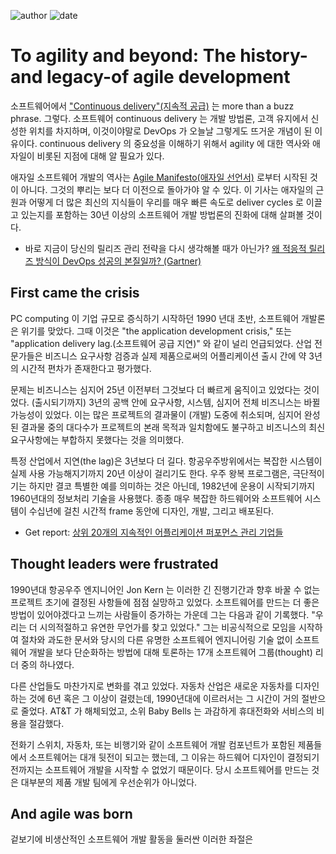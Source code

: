 
![author](https://img.shields.io/badge/author-daesungRa-lightgray.svg?style=flat-square)
![date](https://img.shields.io/badge/date-190922-lightgray.svg?style=flat-square)

# To agility and beyond: The history-and legacy-of agile development

소프트웨어에서 ["Continuous delivery"(지속적 공급)](https://en.wikipedia.org/wiki/Continuous_delivery) 는 more than a buzz phrase.
그렇다. 소프트웨어 continuous delivery 는 개발 방법론, 고객 유지에서 신성한 위치를 차지하며,
이것이야말로 DevOps 가 오늘날 그렇게도 뜨거운 개념이 된 이유이다.
continuous delivery 의 중요성을 이해하기 위해서 agility 에 대한 역사와 애자일이 비롯된 지점에 대해 알 필요가 있다.

애자일 소프트웨어 개발의 역사는 [Agile Manifesto(애자일 선언서)](http://techbeacon.com/50-shades-agile-software-development-manifesto) 로부터
시작된 것이 아니다. 그것의 뿌리는 보다 더 이전으로 돌아가야 알 수 있다.
이 기사는 애자일의 근원과 어떻게 더 많은 최신의 지식들이 우리를 매우 빠른 속도로 deliver cycles 로 이끌고 있는지를 포함하는
30년 이상의 소프트웨어 개발 방법론의 진화에 대해 살펴볼 것이다.

- 바로 지금이 당신의 릴리즈 관리 전략을 다시 생각해볼 때가 아닌가? [왜 적응적 릴리즈 방식이 DevOps 성공의 본질일까? (Gartner)](https://www.microfocus.com/en-us/assets/application-delivery-management/use-adaptive-release-governance-to-remove-constraints-to-devops?utm_source=techbeacon&utm_medium=techbeacon&utm_campaign=00134846)

## First came the crisis

PC computing 이 기업 규모로 증식하기 시작하던 1990 년대 초반, 소프트웨어 개발론은 위기를 맞았다.
그때 이것은 "the application development crisis," 또는 "application delivery lag.(소프트웨어 공급 지연)" 와 같이 널리 언급되었다.
산업 전문가들은 비즈니스 요구사항 검증과 실제 제품으로써의 어플리케이션 출시 간에 약 3년의 시간적 편차가 존재한다고 평가했다.

문제는 비즈니스는 심지어 25년 이전부터 그것보다 더 빠르게 움직이고 있었다는 것이었다.
(출시되기까지) 3년의 공백 안에 요구사항, 시스템, 심지어 전체 비즈니스는 바뀔 가능성이 있었다.
이는 많은 프로젝트의 결과물이 (개발) 도중에 취소되며, 심지어 완성된 결과물 중의 대다수가 프로젝트의 본래 목적과 일치함에도 불구하고
비즈니스의 최신 요구사항에는 부합하지 못했다는 것을 의미했다.

특정 산업에서 지연(the lag)은 3년보다 더 길다. 항공우주방위에서는 복잡한 시스템이 실제 사용 가능해지기까지 20년 이상이 걸리기도 한다.
우주 왕복 프로그램은, 극단적이기는 하지만 결코 특별한 예를 의미하는 것은 아닌데,
1982년에 운용이 시작되기까지 1960년대의 정보처리 기술을 사용했다.
종종 매우 복잡한 하드웨어와 소프트웨어 시스템이 수십년에 걸친 시간적 frame 동안에 디자인, 개발, 그리고 배포된다.

- Get report: [상위 20개의 지속적인 어플리케이션 퍼포먼스 관리 기업들](https://www.microfocus.com/en-us/assets/it-operations-management/research-in-action-continuous-application-performance-management-saas-and-software?utm_source=techbeacon&utm_medium=techbeacon&utm_campaign=00134846)

## Thought leaders were frustrated

1990년대 항공우주 엔지니어인 Jon Kern 는 이러한 긴 진행기간과 향후 바꿀 수 없는 프로젝트 초기에 결정된 사항들에 점점 실망하고 있었다.
소프트웨어를 만드는 더 좋은 방법이 있어야겠다고 느끼는 사람들이 증가하는 가운데 그는 다음과 같이 기록했다.
"우리는 더 시의적절하고 유연한 무언가를 찾고 있었다."
그는 비공식적으로 모임을 시작하여 절차와 과도한 문서와 당시의 다른 유명한 소프트웨어 엔지니어링 기술 없이
소프트웨어 개발을 보다 단순화하는 방법에 대해 토론하는 17개 소프트웨어 그룹(thought) 리더 중의 하나였다.

다른 산업들도 마찬가지로 변화를 겪고 있었다.
자동차 산업은 새로운 자동차를 디자인하는 것에 6년 혹은 그 이상이 걸렸는데, 1990년대에 이르러서는 그 시간이 거의 절반으로 줄었다.
AT&T 가 해체되었고, 소위 Baby Bells 는 과감하게 휴대전화와 서비스의 비용을 절감했다.

전화기 스위치, 자동차, 또는 비행기와 같이 소프트웨어 개발 컴포넌트가 포함된 제품들에서 소프트웨어는 대개 뒷전이 되고는 했는데,
그 이유는 하드웨어 디자인이 결정되기 전까지는 소프트웨어 개발을 시작할 수 없었기 때문이다.
당시 소프트웨어를 만드는 것은 대부분의 제품 개발 팀에게 우선순위가 아니었다.

## And agile was born

겉보기에 비생산적인 소프트웨어 개발 활동을 둘러싼 이러한 좌절은 
